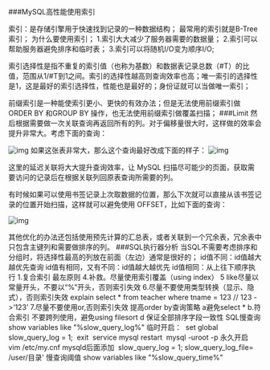 ###MySQL高性能使用索引

索引：是存储引擎用于快速找到记录的一种数据结构；
最常用的索引就是B-Tree索引；
为什么要使用索引；
1.索引大大减少了服务器需要的数据量；
2.索引可以帮助服务器避免排序和临时表；
3.索引可以将随机I/O变为顺序I/O;

索引选择性是指不重复的索引值（也称为基数）和数据表记录总数（#T）的比值，范围从1/#T到1之间。索引的选择性越高则查询效率也高；唯一索引的选择性是1，这是最好的索引选择性，性能也是最好的；身份证就可以当做唯一索引；

前缀索引是一种能使索引更小、更快的有效办法；但是无法使用前缀索引做ORDER BY 和GROUP BY 操作，也无法使用前缀索引做覆盖扫描；
###Limit
然后根据需要做一次关联查询再返回所有的列。对于偏移量很大时，这样做的效率会提升非常大。考虑下面的查询：

![img](https://mmbiz.qpic.cn/mmbiz_png/dkwuWwLoRK80m7ee5V5AURFzMYNI0TJta42VeqPkIBlYXYAGQ1q46EkkPYjzlpUgWjJjXaSicgzeviaKRIoNZtkQ/640?wx_fmt=png&tp=webp&wxfrom=5&wx_lazy=1)
如果这张表非常大，那么这个查询最好改成下面的样子：
![img](https://mmbiz.qpic.cn/mmbiz_png/dkwuWwLoRK80m7ee5V5AURFzMYNI0TJtxwnR4iaBb7u09tdqFIFvIfPZokibE6XhzEYymd2zgQqLWLgvY7JcmvHQ/640?wx_fmt=png&tp=webp&wxfrom=5&wx_lazy=1)

这里的延迟关联将大大提升查询效率，让 MySQL 扫描尽可能少的页面，获取需要访问的记录后在根据关联列回原表查询所需要的列。

有时候如果可以使用书签记录上次取数据的位置，那么下次就可以直接从该书签记录的位置开始扫描，这样就可以避免使用 OFFSET，比如下面的查询：

![img](https://mmbiz.qpic.cn/mmbiz_png/dkwuWwLoRK80m7ee5V5AURFzMYNI0TJtLk5CYrGTSegV8LnStp3dqrwJfaLEHNzuMzBLvVAEwDb4s29ZQrTc2g/640?wx_fmt=png&tp=webp&wxfrom=5&wx_lazy=1)

其他优化的办法还包括使用预先计算的汇总表，或者关联到一个冗余表，冗余表中只包含主键列和需要做排序的列。
###SQL执行器分析
当SQL不需要考虑排序和分组时，将选择性最高的列放在前面（左边）通常是很好的；
id值不同：id值越大越优先查询
id值有相同，又有不同：id值越大越优先
id值相同：从上往下顺序执行
1.复合索引 最左原则
4.补救。尽量使用索引覆盖（using index）
5 like尽量以常量开头，不要以“%”开头，否则索引失效
6.尽量不要使用类型转换（显示、隐式），否则索引失效
explain select * from teacher where tname = 123 // 123 ->‘123’
7.尽量不要使用or,否则索引失效
提高order by查询策略
a避免select *
b.符合索引 不要跨列使用，避免using filesort
d 保证全部排序字段一致性
SQL慢查询
show variables like "%slow_query_log%"
临时开启：
​	set global slow_query_log = 1; 
​	exit 
​	service mysql restart
​	mysql -uroot -p
永久开启
​	vim /etc/my.cnf
mysqld后面添加
​	 slow_query_log = 1; 
​	slow_query_log_file= /user/目录'
慢查询阈值 show variables like "%slow_query_time%"

